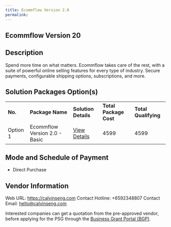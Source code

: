 ```yaml
---
title: Ecommflow Version 2.0
permalink: 
---
```


## Ecommflow Version 20

## Description

Spend more time on what matters. Ecommflow takes care of the rest, with a suite of powerful online selling features for every type of industry. Secure payments, configurable shipping options, subscriptions, and more.

## Solution Packages Option(s)

<table>
<tr>
<td><b>No.</b></td>
<td><b>Package Name</b></td>
<td><b>Solution Details</b></td>
<td><b>Total Package Cost</b></td>
<td><b>Total Qualifying</b></td>
</tr>
<tr>
<td>Option 1</td>
<td>Ecommflow Version 2.0 - Basic</td>
<td><a href='https://www.gobusiness.gov.sg/images/psg/CalvinSeng20200590_Desensitised_Annex_3_Part_1.pdf'>View Details</a></td>
<td>4599</td>
<td>4599</td>
</tr>
</table>

## Mode and Schedule of Payment

 - Direct Purchase

## Vendor Information

 Web URL: https://calvinseng.com 
Contact Hotline: +6592348807 
Contact Email: hello@calvinseng.com 


Interested companies can get a quotation from the pre-approved vendor, before applying for the PSG through the <a href='https://www.businessgrants.gov.sg/'>Business Grant Portal (BGP)</a>.
